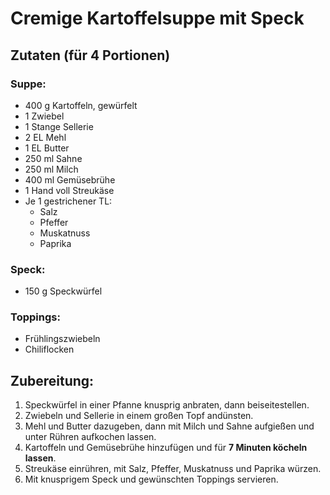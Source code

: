 # Cremige Kartoffelsuppe mit Speck

## Zutaten (für 4 Portionen)

### Suppe:
- 400 g Kartoffeln, gewürfelt  
- 1 Zwiebel  
- 1 Stange Sellerie  
- 2 EL Mehl  
- 1 EL Butter  
- 250 ml Sahne  
- 250 ml Milch  
- 400 ml Gemüsebrühe  
- 1 Hand voll Streukäse  
- Je 1 gestrichener TL:  
  - Salz  
  - Pfeffer  
  - Muskatnuss  
  - Paprika  

### Speck:
- 150 g Speckwürfel  

### Toppings:
- Frühlingszwiebeln  
- Chiliflocken  

## Zubereitung:

1. Speckwürfel in einer Pfanne knusprig anbraten, dann beiseitestellen.  
2. Zwiebeln und Sellerie in einem großen Topf andünsten.  
3. Mehl und Butter dazugeben, dann mit Milch und Sahne aufgießen und unter Rühren aufkochen lassen.  
4. Kartoffeln und Gemüsebrühe hinzufügen und für **7 Minuten köcheln lassen**.  
5. Streukäse einrühren, mit Salz, Pfeffer, Muskatnuss und Paprika würzen.  
6. Mit knusprigem Speck und gewünschten Toppings servieren.  